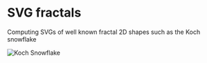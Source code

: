 # SVG fractals
Computing SVGs of well known fractal 2D shapes such as the Koch snowflake

![Koch Snowflake](https://github.com/FinalGuy/svg_fractals/example_koch_snowflake.svg?raw=true)

